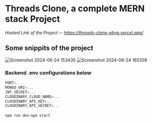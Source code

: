 # Threads Clone, a complete MERN stack Project
*Hosted Link of the Project --  https://threads-clone-ebyp.vercel.app/*
## Some snippits of the project
![Screenshot 2024-06-24 153435](https://github.com/Abesh2024/Threads_Clone/assets/149151223/3a4e0b29-c8b8-4886-95b8-d957d4ae5e81)
![Screenshot 2024-06-24 165358](https://github.com/Abesh2024/Threads_Clone/assets/149151223/ad3fad14-9d90-417a-af1b-fec6bdc1fd61)
### Backend .env configurations below
```js
PORT=...
MONGO_URI=...
JWT_SECRET=...
CLOUDINARY_CLOUD_NAME=...
CLOUDINARY_API_KEY=...
CLOUDINARY_API_SECRET=...
```

```npm run dev```
```npm start```
